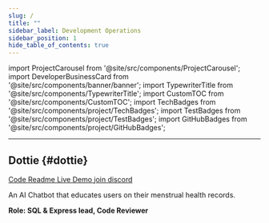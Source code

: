 ```yaml
---
slug: /
title: ""
sidebar_label: Development Operations
sidebar_position: 1
hide_table_of_contents: true
---
```


import ProjectCarousel from '@site/src/components/ProjectCarousel';
import DeveloperBusinessCard from '@site/src/components/banner/banner';
import TypewriterTitle from '@site/src/components/TypewriterTitle';
import CustomTOC from '@site/src/components/CustomTOC';
import TechBadges from '@site/src/components/project/TechBadges';
import TestBadges from '@site/src/components/project/TestBadges';
import GitHubBadges from '@site/src/components/project/GitHubBadges';

<DeveloperBusinessCard />

<CustomTOC />

***

## Dottie {#dottie}

<section>

<ProjectCarousel projectKey="dottie" />

<a href="https://github.com/lmcrean/dottie" target="_blank" className="code-btn"><i className="fa fa-code"></i> Code </a> <a href="https://github.com/lmcrean/dottie" target="_blank" className="readme-btn"><i className="fa fa-book"></i> Readme </a> <a href="https://dottie-lmcreans-projects.vercel.app/" target="_blank" className="live-demo-btn"><i className="fa fa-play"></i> Live Demo </a><a href="https://discord.gg/FRxFFgU4cq" target="_blank" className="discord-btn"><i className="fa fa-brands fa-discord"></i> join discord </a>

An AI Chatbot that educates users on their menstrual health records.

**Role: SQL & Express lead, Code Reviewer**

<TechBadges values="typescript,express,knex,supertest,azure,sql,azureappservices,azuresql,react,tailwindcss" />

<TestBadges tests="vitest:303,playwright:40" />

<GitHubBadges repo="lmcrean/dottie" badges="contributors-anon,stars, last-commit,created-at,commit-activity,issues,issues-closed,issues-pr,issues-pr-closed" />

</section>

